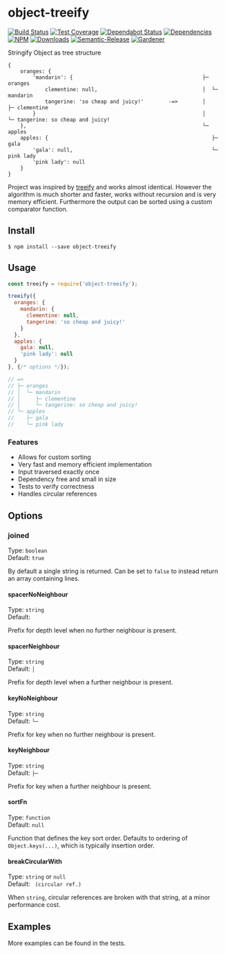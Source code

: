 # object-treeify

[![Build Status](https://circleci.com/gh/blackflux/object-treeify.png?style=shield)](https://circleci.com/gh/blackflux/object-treeify)
[![Test Coverage](https://img.shields.io/coveralls/blackflux/object-treeify/master.svg)](https://coveralls.io/github/blackflux/object-treeify?branch=master)
[![Dependabot Status](https://api.dependabot.com/badges/status?host=github&repo=blackflux/object-treeify)](https://dependabot.com)
[![Dependencies](https://david-dm.org/blackflux/object-treeify/status.svg)](https://david-dm.org/blackflux/object-treeify)
[![NPM](https://img.shields.io/npm/v/object-treeify.svg)](https://www.npmjs.com/package/object-treeify)
[![Downloads](https://img.shields.io/npm/dt/object-treeify.svg)](https://www.npmjs.com/package/object-treeify)
[![Semantic-Release](https://github.com/blackflux/js-gardener/blob/master/assets/icons/semver.svg)](https://github.com/semantic-release/semantic-release)
[![Gardener](https://github.com/blackflux/js-gardener/blob/master/assets/badge.svg)](https://github.com/blackflux/js-gardener)

Stringify Object as tree structure

```
{
    oranges: {
        'mandarin': {                                          ├─ oranges
            clementine: null,                                  │  └─ mandarin
            tangerine: 'so cheap and juicy!'        -=>        │     ├─ clementine
        }                                                      │     └─ tangerine: so cheap and juicy!
    },                                                         └─ apples
    apples: {                                                     ├─ gala
        'gala': null,                                             └─ pink lady
        'pink lady': null
    }
}
```

Project was inspired by [treeify](https://github.com/notatestuser/treeify) and works almost identical. However
the algorithm is much shorter and faster, works without recursion and is very memory efficient. Furthermore
the output can be sorted using a custom comparator function.

## Install

    $ npm install --save object-treeify

## Usage

<!-- eslint-disable import/no-unresolved,import/no-extraneous-dependencies -->
```js
const treeify = require('object-treeify');

treeify({
  oranges: {
    mandarin: {
      clementine: null,
      tangerine: 'so cheap and juicy!'
    }
  },
  apples: {
    gala: null,
    'pink lady': null
  }
}, {/* options */});

// =>
// ├─ oranges
// │  └─ mandarin
// │     ├─ clementine
// │     └─ tangerine: so cheap and juicy!
// └─ apples
//    ├─ gala
//    └─ pink lady
```

### Features

- Allows for custom sorting
- Very fast and memory efficient implementation
- Input traversed exactly once
- Dependency free and small in size
- Tests to verify correctness
- Handles circular references

## Options

### joined

Type: `boolean`<br>
Default: `true`

By default a single string is returned. Can be set to `false` to instead return an array containing lines.

#### spacerNoNeighbour

Type: `string`<br>
Default: `   `

Prefix for depth level when no further neighbour is present.

#### spacerNeighbour

Type: `string`<br>
Default: `│  `

Prefix for depth level when a further neighbour is present.

#### keyNoNeighbour

Type: `string`<br>
Default: `└─ `

Prefix for key when no further neighbour is present.

#### keyNeighbour

Type: `string`<br>
Default: `├─ `

Prefix for key when a further neighbour is present.

#### sortFn

Type: `function`<br>
Default: `null`

Function that defines the key sort order. Defaults to ordering of `Object.keys(...)`, which is typically insertion order.

#### breakCircularWith

Type: `string` or `null`<br>
Default: ` (circular ref.)`

When `string`, circular references are broken with that string, at a minor performance cost.

## Examples

More examples can be found in the tests.
